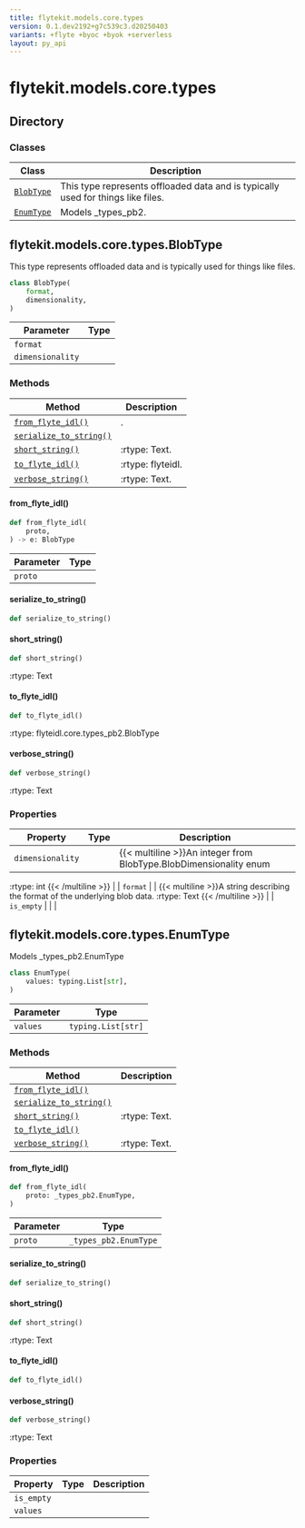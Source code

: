 ```yaml
---
title: flytekit.models.core.types
version: 0.1.dev2192+g7c539c3.d20250403
variants: +flyte +byoc +byok +serverless
layout: py_api
---
```


# flytekit.models.core.types

## Directory

### Classes

| Class | Description |
|-|-|
| [`BlobType`](.././flytekit.models.core.types#flytekitmodelscoretypesblobtype) | This type represents offloaded data and is typically used for things like files. |
| [`EnumType`](.././flytekit.models.core.types#flytekitmodelscoretypesenumtype) | Models _types_pb2. |

## flytekit.models.core.types.BlobType

This type represents offloaded data and is typically used for things like files.


```python
class BlobType(
    format,
    dimensionality,
)
```
| Parameter | Type |
|-|-|
| `format` |  |
| `dimensionality` |  |

### Methods

| Method | Description |
|-|-|
| [`from_flyte_idl()`](#from_flyte_idl) | . |
| [`serialize_to_string()`](#serialize_to_string) |  |
| [`short_string()`](#short_string) | :rtype: Text. |
| [`to_flyte_idl()`](#to_flyte_idl) | :rtype: flyteidl. |
| [`verbose_string()`](#verbose_string) | :rtype: Text. |


#### from_flyte_idl()

```python
def from_flyte_idl(
    proto,
) -> e: BlobType
```
| Parameter | Type |
|-|-|
| `proto` |  |

#### serialize_to_string()

```python
def serialize_to_string()
```
#### short_string()

```python
def short_string()
```
:rtype: Text


#### to_flyte_idl()

```python
def to_flyte_idl()
```
:rtype: flyteidl.core.types_pb2.BlobType


#### verbose_string()

```python
def verbose_string()
```
:rtype: Text


### Properties

| Property | Type | Description |
|-|-|-|
| `dimensionality` |  | {{< multiline >}}An integer from BlobType.BlobDimensionality enum
:rtype: int
{{< /multiline >}} |
| `format` |  | {{< multiline >}}A string describing the format of the underlying blob data.
:rtype: Text
{{< /multiline >}} |
| `is_empty` |  |  |

## flytekit.models.core.types.EnumType

Models _types_pb2.EnumType


```python
class EnumType(
    values: typing.List[str],
)
```
| Parameter | Type |
|-|-|
| `values` | `typing.List[str]` |

### Methods

| Method | Description |
|-|-|
| [`from_flyte_idl()`](#from_flyte_idl) |  |
| [`serialize_to_string()`](#serialize_to_string) |  |
| [`short_string()`](#short_string) | :rtype: Text. |
| [`to_flyte_idl()`](#to_flyte_idl) |  |
| [`verbose_string()`](#verbose_string) | :rtype: Text. |


#### from_flyte_idl()

```python
def from_flyte_idl(
    proto: _types_pb2.EnumType,
)
```
| Parameter | Type |
|-|-|
| `proto` | `_types_pb2.EnumType` |

#### serialize_to_string()

```python
def serialize_to_string()
```
#### short_string()

```python
def short_string()
```
:rtype: Text


#### to_flyte_idl()

```python
def to_flyte_idl()
```
#### verbose_string()

```python
def verbose_string()
```
:rtype: Text


### Properties

| Property | Type | Description |
|-|-|-|
| `is_empty` |  |  |
| `values` |  |  |


